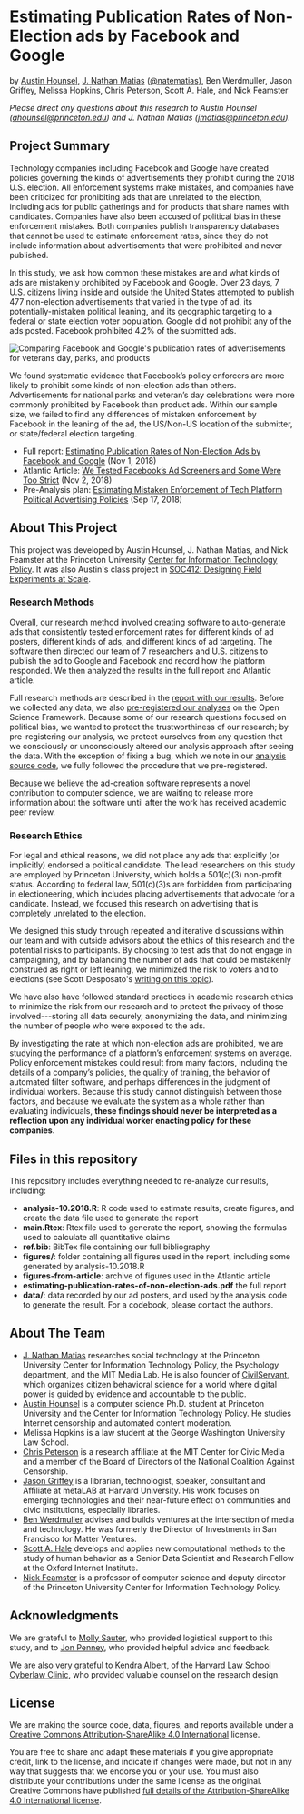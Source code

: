 # Estimating Publication Rates of Non-Election ads by Facebook and Google
by [Austin Hounsel](https://www.cs.princeton.edu/~ahounsel/), [J. Nathan Matias](https://natematias.com) ([@natematias](https://twitter.com/natematias)), Ben Werdmuller, Jason Griffey, Melissa Hopkins, Chris Peterson, Scott A. Hale, and Nick Feamster

_Please direct any questions about this research to Austin Hounsel (ahounsel@princeton.edu) and J. Nathan Matias (jmatias@princeton.edu)._

## Project Summary
Technology companies including Facebook and Google have created policies governing the kinds of advertisements they prohibit during the 2018 U.S. election. All enforcement systems make mistakes, and companies have been criticized for prohibiting ads that are unrelated to the election, including ads for public gatherings and for products that share names with candidates. Companies have also been accused of political bias in these enforcement mistakes. Both companies publish transparency databases that cannot be used to estimate enforcement rates, since they do not include information about advertisements that were prohibited and never published.

In this study, we ask how common these mistakes are and what kinds of ads are mistakenly prohibited by Facebook and Google. Over 23 days, 7 U.S. citizens living inside and outside the United States attempted to publish 477 non-election advertisements that varied in the type of ad, its potentially-mistaken political leaning, and its geographic targeting to a federal or state election voter population. Google did not prohibit any of the ads posted. Facebook prohibited 4.2% of the submitted ads.

![Comparing Facebook and Google's publication rates of advertisements for veterans day, parks, and products](https://s3.amazonaws.com/ftt-uploads/wp-content/uploads/2018/11/02071710/advertising-analysis-full-results-allpersonas-10.24.2018.png)

We found systematic evidence that Facebook’s policy enforcers are more likely to prohibit some kinds of non-election ads than others. Advertisements for national parks and veteran’s day celebrations were more commonly prohibited by Facebook than product ads. Within our sample size, we failed to find any differences of mistaken enforcement by Facebook in the leaning of the ad, the US/Non-US location of the submitter, or state/federal election targeting.

* Full report: [Estimating Publication Rates of Non-Election Ads by Facebook and Google](estimating-publication-rates-of-non-election-ads.pdf) (Nov 1, 2018)
* Atlantic Article: [We Tested Facebook’s Ad Screeners and Some Were Too Strict](https://www.theatlantic.com/technology/archive/2018/11/do-big-social-media-platforms-have-effective-ad-policies/574609/) (Nov 2, 2018)
* Pre-Analysis plan: [Estimating Mistaken Enforcement of Tech Platform Political Advertising Policies](https://osf.io/4zudh/) (Sep 17, 2018)

## About This Project
This project was developed by Austin Hounsel, J. Nathan Matias, and Nick Feamster at the Princeton University [Center for Information Technology Policy](https://citp.princeton.edu). It was also Austin's class project in [SOC412: Designing Field Experiments at Scale](http://natematias.com/courses/soc412/).

### Research Methods
Overall, our research method involved creating software to auto-generate ads that consistently tested enforcement rates for different kinds of ad posters, different kinds of ads, and different kinds of ad targeting. The software then directed our team of 7 researchers and U.S. citizens to publish the ad to Google and Facebook and record how the platform responded. We then analyzed the results in the full report and Atlantic article.

Full research methods are described in the [report with our results](estimating-publication-rates-of-non-election-ads.pdf). Before we collected any data, we also [pre-registered our analyses]((https://osf.io/4zudh/)) on the Open Science Framework. Because some of our research questions focused on political bias, we wanted to protect the trustworthiness of our research; by pre-registering our analysis, we protect ourselves from any question that we consciously or unconsciously altered our analysis approach after seeing the data. With the exception of fixing a bug, which we note in our [analysis source code](analysis-10.2018.R), we fully followed the procedure that we pre-registered.

Because we believe the ad-creation software represents a novel contribution to computer science, we are waiting to release more information about the software until after the work has received academic peer review.

### Research Ethics
For legal and ethical reasons, we did not place any ads that explicitly (or implicitly) endorsed a political candidate. The lead researchers on this study are employed by Princeton University, which holds a 501(c)(3) non-profit status. According to federal law, 501(c)(3)s are forbidden from participating in electioneering, which includes placing advertisements that advocate for a candidate. Instead, we focused this research on advertising that is completely unrelated to the election.

We designed this study through repeated and iterative discussions within our team and with outside advisors about the ethics of this research and the potential risks to participants. By choosing to test ads that do not engage in campaigning, and by balancing the number of ads that could be mistakenly construed as right or left leaning, we minimized the risk to voters and to elections (see Scott Desposato's [writing on this topic](http://www.desposato.org/ethicsfieldexperiments.pdf)).

We have also have followed standard practices in academic research ethics to minimize the risk from our research and to protect the privacy of those involved---storing all data securely, anonymizing the data, and minimizing the number of people who were exposed to the ads.

By investigating the rate at which non-election ads are prohibited, we are studying the performance of a platform’s enforcement systems on average. Policy enforcement mistakes could result from many factors, including the details of a company’s policies, the quality of training, the behavior of automated filter software, and perhaps differences in the judgment of individual workers. Because this study cannot distinguish between those factors, and because we evaluate the system as a whole rather than evaluating individuals, **these findings should never be interpreted as a reflection upon any individual worker enacting policy for these companies.**

## Files in this repository
This repository includes everything needed to re-analyze our results, including:

* **analysis-10.2018.R**: R code used to estimate results, create figures, and create the data file used to generate the report
* **main.Rtex**: Rtex file used to generate the report, showing the formulas used to calculate all quantitative claims
* **ref.bib**: BibTex file containing our full bibliography
* **figures/**: folder containing all figures used in the report, including some generated by analysis-10.2018.R
* **figures-from-article**: archive of figures used in the Atlantic article
* **estimating-publication-rates-of-non-election-ads.pdf** the full report
* **data/**: data recorded by our ad posters, and used by the analysis code to generate the result. For a codebook, please contact the authors.

## About The Team
* [J. Nathan Matias](https://natematias.com) researches social technology at the Princeton University Center for Information Technology Policy, the Psychology department, and the MIT Media Lab. He is also founder of [CivilServant](http://civilservant.io), which organizes citizen behavioral science for a world where digital power is guided by evidence and accountable to the public.
* [Austin Hounsel](https://www.cs.princeton.edu/~ahounsel/) is a computer science Ph.D. student at Princeton University and the Center for Information Technology Policy. He studies Internet censorship and automated content moderation.
* Melissa Hopkins is a law student at the George Washington University Law School.
* [Chris Peterson](http://www.cpeterson.org/) is a research affiliate at the MIT Center for Civic Media and a member of the Board of Directors of the National Coalition Against Censorship.
* [Jason Griffey](http://jasongriffey.net/) is a librarian, technologist, speaker, consultant and Affiliate at metaLAB at Harvard University. His work focuses on emerging technologies and their near-future effect on communities and civic institutions, especially libraries.
* [Ben Werdmuller](https://werd.io/) advises and builds ventures at the intersection of media and technology. He was formerly the Director of Investments in San Francisco for Matter Ventures.
* [Scott A. Hale](http://www.scotthale.net/blog/) develops and applies new computational methods to the study of human behavior as a Senior Data Scientist and Research Fellow at the Oxford Internet Institute.
* [Nick Feamster](https://www.cs.princeton.edu/~feamster/) is a professor of computer science and deputy director of the Princeton University Center for Information Technology Policy.

## Acknowledgments
We are grateful to [Molly Sauter](https://oddletters.com/), who provided logistical support to this study, and to [Jon Penney](https://www.dal.ca/faculty/law/faculty-staff/our-faculty/jon-penney.html), who provided helpful advice and feedback.

We are also very grateful to [Kendra Albert](https://hls.harvard.edu/faculty/directory/11839/Albert), of the [Harvard Law School Cyberlaw Clinic](http://clinic.cyber.harvard.edu/), who provided valuable counsel on the research design.

## License
We are making the source code, data, figures, and reports available under a [Creative Commons Attribution-ShareAlike 4.0 International](https://creativecommons.org/licenses/by-sa/4.0/) license. 

You are free to share and adapt these materials if you give appropriate credit, link to the license, and indicate if changes were made, but not in any way that suggests that we endorse you or your use. You must also distribute your contributions under the same license as the original. Creative Commons have published [full details of the Attribution-ShareAlike 4.0 International license](https://creativecommons.org/licenses/by-sa/4.0/legalcode).

